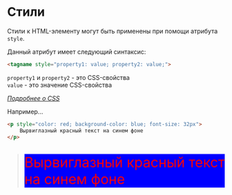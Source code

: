 # Стили

Стили к HTML-элементу могут быть применены при помощи атрибута `style`.

Данный атрибут имеет следующий синтаксис:

```html
<tagname style="property1: value; property2: value;">
```

`property1` и `property2` - это CSS-свойства  
`value` - это значение CSS-свойства

_[Подробнее о CSS](../css/README.md)_

Например...

```html
<p style="color: red; background-color: blue; font-size: 32px">
    Вырвиглазный красный текст на синем фоне
</p>
```

> <p style="color: red; background-color: blue; font-size: 32px">
>     Вырвиглазный красный текст на синем фоне
> </p>
